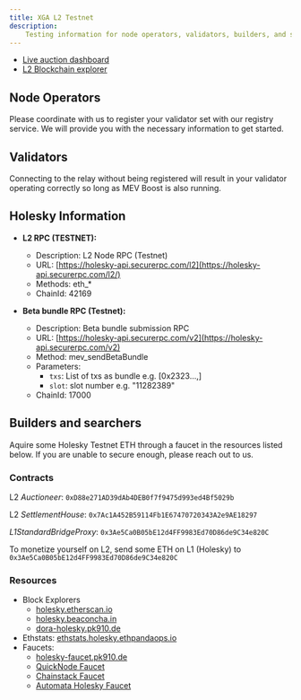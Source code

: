 ```yaml
---
title: XGA L2 Testnet
description:
    Testing information for node operators, validators, builders, and searchers.
---
```


- [Live auction dashboard](https://holesky-auction-dashboard.securerpc.com/)
- [L2 Blockchain explorer](https://holesky-blockscout.securerpc.com/)

## Node Operators

Please coordinate with us to register your validator set with our registry
service. We will provide you with the necessary information to get started.

## Validators

Connecting to the relay without being registered will result in your validator
operating correctly so long as MEV Boost is also running.

## Holesky Information

-   **L2 RPC (TESTNET):**

    -   Description: L2 Node RPC (Testnet)
    -   URL:
        [https://holesky-api.securerpc.com/l2](https://holesky-api.securerpc.com/l2/)
    -   Methods: eth\_\*
    -   ChainId: 42169

-   **Beta bundle RPC (Testnet):**
    -   Description: Beta bundle submission RPC
    -   URL:
        [https://holesky-api.securerpc.com/v2](https://holesky-api.securerpc.com/v2)
    -   Method: mev_sendBetaBundle
    -   Parameters:
        -   `txs`: List of txs as bundle e.g. [0x2323...,]
        -   `slot`: slot number e.g. "11282389"
    -   ChainId: 17000

## Builders and searchers

Aquire some Holesky Testnet ETH through a faucet in the resources listed below.
If you are unable to secure enough, please reach out to us.

### Contracts

L2 _Auctioneer_: `0xD88e271AD39dAb4DEB0f7f9475d993ed4Bf5029b`

L2 _SettlementHouse_: `0x7Ac1A452B59114Fb1E67470720343A2e9AE18297`

_L1StandardBridgeProxy_: `0x3Ae5Ca0B05bE12d4FF9983Ed70D86de9C34e820C`

To monetize yourself on L2, send some ETH on L1 (Holesky) to
`0x3Ae5Ca0B05bE12d4FF9983Ed70D86de9C34e820C`

### Resources

-   Block Explorers
    -   [holesky.etherscan.io](https://holesky.etherscan.io/)
    -   [holesky.beaconcha.in](https://holesky.beaconcha.in/)
    -   [dora-holesky.pk910.de](https://dora-holesky.pk910.de/)
-   Ethstats:
    [ethstats.holesky.ethpandaops.io](https://ethstats.holesky.ethpandaops.io)
-   Faucets:
    -   [holesky-faucet.pk910.de](https://holesky-faucet.pk910.de/)
    -   [QuickNode Faucet](https://faucet.quicknode.com/ethereum/holesky)
    -   [Chainstack Faucet](https://faucet.chainstack.com/holesky-faucet)
    -   [Automata Holesky Faucet](https://holeskyfaucet.io)
